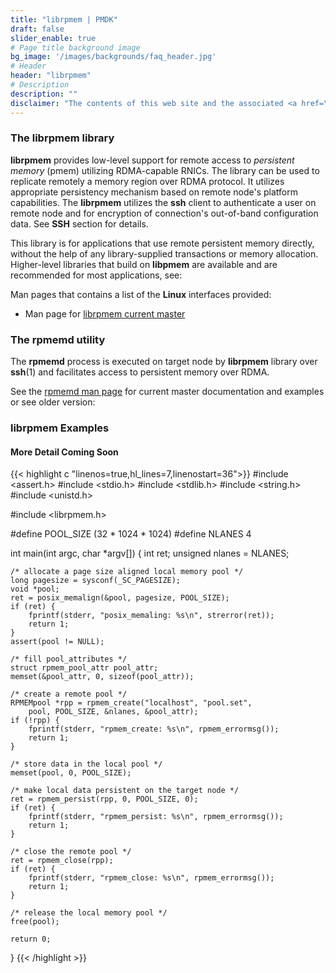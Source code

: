 ```yaml
---
title: "librpmem | PMDK"
draft: false
slider_enable: true
# Page title background image
bg_image: '/images/backgrounds/faq_header.jpg'
# Header
header: "librpmem"
# Description
description: ""
disclaimer: "The contents of this web site and the associated <a href=\"https://github.com/pmem\">GitHub repositories</a> are BSD-licensed open source."
---
```


### The librpmem library

**librpmem** provides low-level support for remote access to
*persistent memory* (pmem) utilizing RDMA-capable RNICs. The library can be
used to replicate remotely a memory region over RDMA protocol.
It utilizes appropriate persistency mechanism based on remote node's platform
capabilities. The **librpmem** utilizes the **ssh** client to authenticate
a user on remote node and for encryption of connection's out-of-band
configuration data. See **SSH** section for details.

This library is for applications that use remote persistent memory directly,
without the help of any library-supplied transactions or memory
allocation. Higher-level libraries that build on **libpmem** are
available and are recommended for most applications, see:

Man pages that contains a list of the **Linux** interfaces provided:

* Man page for <a href="../manpages/linux/master/librpmem/librpmem.7.html">librpmem current master</a>

### The rpmemd utility

The **rpmemd** process is executed on target node by **librpmem** library over
**ssh**(1) and facilitates access to persistent memory over RDMA.

See the [rpmemd man page](../manpages/linux/master/rpmemd/rpmemd.1.html)
for current master documentation and examples or see older version:

### librpmem Examples

#### More Detail Coming Soon 

{{< highlight c "linenos=true,hl_lines=7,linenostart=36">}}
#include <assert.h>
#include <stdio.h>
#include <stdlib.h>
#include <string.h>
#include <unistd.h>

#include <librpmem.h>

#define POOL_SIZE	(32 * 1024 * 1024)
#define NLANES		4

int
main(int argc, char *argv[])
{
	int ret;
	unsigned nlanes = NLANES;

	/* allocate a page size aligned local memory pool */
	long pagesize = sysconf(_SC_PAGESIZE);
	void *pool;
	ret = posix_memalign(&pool, pagesize, POOL_SIZE);
	if (ret) {
		fprintf(stderr, "posix_memaling: %s\n", strerror(ret));
		return 1;
	}
	assert(pool != NULL);

	/* fill pool_attributes */
	struct rpmem_pool_attr pool_attr;
	memset(&pool_attr, 0, sizeof(pool_attr));

	/* create a remote pool */
	RPMEMpool *rpp = rpmem_create("localhost", "pool.set",
		pool, POOL_SIZE, &nlanes, &pool_attr);
	if (!rpp) {
		fprintf(stderr, "rpmem_create: %s\n", rpmem_errormsg());
		return 1;
	}

	/* store data in the local pool */
	memset(pool, 0, POOL_SIZE);

	/* make local data persistent on the target node */
	ret = rpmem_persist(rpp, 0, POOL_SIZE, 0);
	if (ret) {
		fprintf(stderr, "rpmem_persist: %s\n", rpmem_errormsg());
		return 1;
	}

	/* close the remote pool */
	ret = rpmem_close(rpp);
	if (ret) {
		fprintf(stderr, "rpmem_close: %s\n", rpmem_errormsg());
		return 1;
	}

	/* release the local memory pool */
	free(pool);

	return 0;
}
{{< /highlight >}}